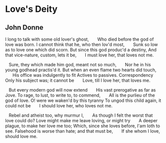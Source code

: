 # Love's Deity
## John Donne
I long to talk with some old lover's ghost,
      Who died before the god of love was born.
I cannot think that he, who then lov'd most,
      Sunk so low as to love one which did scorn.
But since this god produc'd a destiny,
And that vice-nature, custom, lets it be,
      I must love her, that loves not me.

   Sure, they which made him god, meant not so much,
      Nor he in his young godhead practis'd it.
But when an even flame two hearts did touch,
      His office was indulgently to fit
Actives to passives. Correspondency
Only his subject was; it cannot be
      Love, till I love her, that loves me.

   But every modern god will now extend
      His vast prerogative as far as Jove.
To rage, to lust, to write to, to commend,
      All is the purlieu of the god of love.
O! were we waken'd by this tyranny
To ungod this child again, it could not be
      I should love her, who loves not me.

   Rebel and atheist too, why murmur I,
      As though I felt the worst that love could do?
Love might make me leave loving, or might try
      A deeper plague, to make her love me too;
Which, since she loves before, I'am loth to see.
Falsehood is worse than hate; and that must be,
      If she whom I love, should love me.